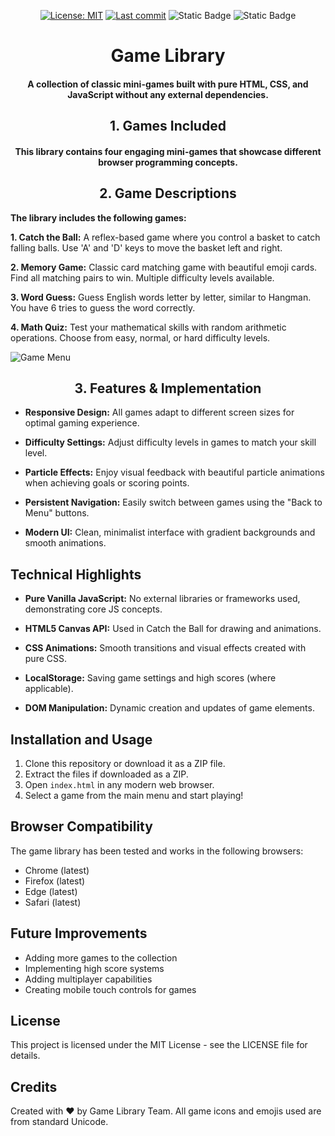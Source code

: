 <div align="center">

[![License: MIT](https://img.shields.io/badge/license-MIT-blue?style=for-the-badge)](https://github.com/XaromPL/Game-Liblary/blob/main/LICENSE)
[![Last commit](https://img.shields.io/github/last-commit/XaromPL/Game-Liblary?style=for-the-badge)](https://github.com/XaromPL/Game-Liblary/commits)
![Static Badge](https://img.shields.io/badge/HTML-CSS-blue?style=for-the-badge)
![Static Badge](https://img.shields.io/badge/JavaScript-yellow?style=for-the-badge&logo=javascript&logoColor=white)

# Game Library
<h4>A collection of classic mini-games built with pure HTML, CSS, and JavaScript without any external dependencies.</h4>

## **1. Games Included**
<h4>This library contains four engaging mini-games that showcase different browser programming concepts.</h4>

## **2. Game Descriptions**
</div>

**The library includes the following games:**

**1. Catch the Ball:** A reflex-based game where you control a basket to catch falling balls. Use 'A' and 'D' keys to move the basket left and right.

**2. Memory Game:** Classic card matching game with beautiful emoji cards. Find all matching pairs to win. Multiple difficulty levels available.

**3. Word Guess:** Guess English words letter by letter, similar to Hangman. You have 6 tries to guess the word correctly.

**4. Math Quiz:** Test your mathematical skills with random arithmetic operations. Choose from easy, normal, or hard difficulty levels.

![Game Menu](screenshots/game-menu.png)

<div align="center">
  
## **3. Features & Implementation**
</div>

* **Responsive Design:** All games adapt to different screen sizes for optimal gaming experience.

* **Difficulty Settings:** Adjust difficulty levels in games to match your skill level.

* **Particle Effects:** Enjoy visual feedback with beautiful particle animations when achieving goals or scoring points.

* **Persistent Navigation:** Easily switch between games using the "Back to Menu" buttons.

* **Modern UI:** Clean, minimalist interface with gradient backgrounds and smooth animations.

## Technical Highlights

* **Pure Vanilla JavaScript:** No external libraries or frameworks used, demonstrating core JS concepts.

* **HTML5 Canvas API:** Used in Catch the Ball for drawing and animations.

* **CSS Animations:** Smooth transitions and visual effects created with pure CSS.

* **LocalStorage:** Saving game settings and high scores (where applicable).

* **DOM Manipulation:** Dynamic creation and updates of game elements.

## Installation and Usage

1. Clone this repository or download it as a ZIP file.
2. Extract the files if downloaded as a ZIP.
3. Open `index.html` in any modern web browser.
4. Select a game from the main menu and start playing!

## Browser Compatibility

The game library has been tested and works in the following browsers:
- Chrome (latest)
- Firefox (latest)
- Edge (latest)
- Safari (latest)

## Future Improvements

- Adding more games to the collection
- Implementing high score systems
- Adding multiplayer capabilities
- Creating mobile touch controls for games

## License
This project is licensed under the MIT License - see the LICENSE file for details.

## Credits
Created with ❤️ by Game Library Team. All game icons and emojis used are from standard Unicode.
